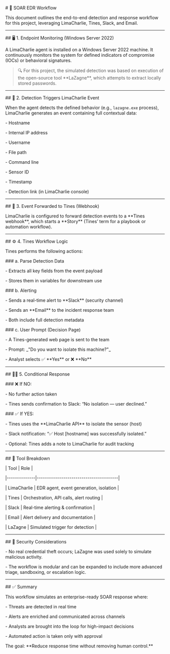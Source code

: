 \# 🧠 SOAR EDR Workflow



This document outlines the end-to-end detection and response workflow for this project, leveraging LimaCharlie, Tines, Slack, and Email.



---



\## 🖥️ 1. Endpoint Monitoring (Windows Server 2022)



A LimaCharlie agent is installed on a Windows Server 2022 machine. It continuously monitors the system for defined indicators of compromise (IOCs) or behavioral signatures.



> 🔍 For this project, the simulated detection was based on execution of the open-source tool \*\*LaZagne\*\*, which attempts to extract locally stored passwords.



---



\## 🔔 2. Detection Triggers LimaCharlie Event



When the agent detects the defined behavior (e.g., `lazagne.exe` process), LimaCharlie generates an event containing full contextual data:



\- Hostname  

\- Internal IP address  

\- Username  

\- File path  

\- Command line  

\- Sensor ID  

\- Timestamp  

\- Detection link (in LimaCharlie console)



---



\## 🔁 3. Event Forwarded to Tines (Webhook)



LimaCharlie is configured to forward detection events to a \*\*Tines webhook\*\*, which starts a \*\*Story\*\* (Tines’ term for a playbook or automation workflow).



---



\## ⚙️ 4. Tines Workflow Logic



Tines performs the following actions:



\### a. Parse Detection Data



\- Extracts all key fields from the event payload

\- Stores them in variables for downstream use



\### b. Alerting



\- Sends a real-time alert to \*\*Slack\*\* (security channel)

\- Sends an \*\*Email\*\* to the incident response team

\- Both include full detection metadata



\### c. User Prompt (Decision Page)



\- A Tines-generated web page is sent to the team

\- Prompt: \_"Do you want to isolate this machine?"\_

\- Analyst selects ✅ \*\*Yes\*\* or ❌ \*\*No\*\*



---



\## 🧑‍💻 5. Conditional Response



\### ❌ If NO:

\- No further action taken

\- Tines sends confirmation to Slack: “No isolation — user declined.”



\### ✅ If YES:

\- Tines uses the \*\*LimaCharlie API\*\* to isolate the sensor (host)

\- Slack notification: “✅ Host \[hostname] was successfully isolated.”

\- Optional: Tines adds a note to LimaCharlie for audit tracking



---



\## 🧰 Tool Breakdown



| Tool         | Role                                  |

|--------------|----------------------------------------|

| LimaCharlie  | EDR agent, event generation, isolation |

| Tines        | Orchestration, API calls, alert routing |

| Slack        | Real-time alerting \& confirmation     |

| Email        | Alert delivery and documentation      |

| LaZagne      | Simulated trigger for detection       |



---



\## 🔐 Security Considerations



\- No real credential theft occurs; LaZagne was used solely to simulate malicious activity.

\- The workflow is modular and can be expanded to include more advanced triage, sandboxing, or escalation logic.



---



\## ✅ Summary



This workflow simulates an enterprise-ready SOAR response where:



\- Threats are detected in real time

\- Alerts are enriched and communicated across channels

\- Analysts are brought into the loop for high-impact decisions

\- Automated action is taken only with approval



The goal: \*\*Reduce response time without removing human control.\*\*



